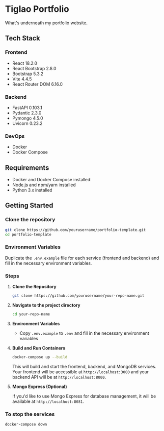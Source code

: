 # Tiglao Portfolio

What's underneath my portfolio website.

## Tech Stack

### Frontend

- React 18.2.0
- React Bootstrap 2.8.0
- Bootstrap 5.3.2
- Vite 4.4.5
- React Router DOM 6.16.0

### Backend

- FastAPI 0.103.1
- Pydantic 2.3.0
- Pymongo 4.5.0
- Uvicorn 0.23.2

### DevOps

- Docker
- Docker Compose

## Requirements

- Docker and Docker Compose installed
- Node.js and npm/yarn installed
- Python 3.x installed

## Getting Started

### Clone the repository

```bash
git clone https://github.com/yourusername/portfolio-template.git
cd portfolio-template
```

### Environment Variables

Duplicate the `.env.example` file for each service (frontend and backend) and fill in the necessary environment variables.

### Steps

1. **Clone the Repository**

    ```bash
    git clone https://github.com/yourusername/your-repo-name.git
    ```

2. **Navigate to the project directory**

    ```bash
    cd your-repo-name
    ```

3. **Environment Variables**

    - Copy `.env.example` to `.env` and fill in the necessary environment variables

4. **Build and Run Containers**

    ```bash
    docker-compose up --build
    ```

    This will build and start the frontend, backend, and MongoDB services. Your frontend will be accessible at `http://localhost:3000` and your backend API will be at `http://localhost:8000`.

5. **Mongo Express (Optional)**

    If you'd like to use Mongo Express for database management, it will be available at `http://localhost:8081`.

### To stop the services

```bash
docker-compose down
```
